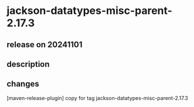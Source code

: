 # jackson-datatypes-misc-parent-2.17.3

## release on 20241101
## description
## changes
[maven-release-plugin] copy for tag jackson-datatypes-misc-parent-2.17.3


